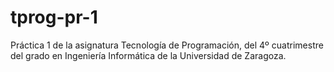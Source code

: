 # tprog-pr-1
Práctica 1 de la asignatura Tecnología de Programación, del 4º cuatrimestre del grado en Ingeniería Informática de la Universidad de Zaragoza.

